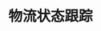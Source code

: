 ---
layout: article
title: 物流状态跟踪
description: 
  - 该仪表板可让员工快速获得发货区各订单当前状态的总览，它展示了手工区、零件区和高架区的当前状态。同时，单个订单中的特殊商品也在此列出。此外，用户还可以将比较严重和已经得到处理的故障展示出来。
lang: cn
weight: 2500
isDraft: false
ref: Operational-Logistics-Board
category:
  - Recommended
  - Logistics
  - Warehouse
image: Operational-Logistics-Board.png
image_thumbnail: Operational-Logistics-Board_thumbnail.png
download: Operational-Logistics-Board-CN.pbmx
overview_description:
overview_benefits:
overview_data_sources:
---
